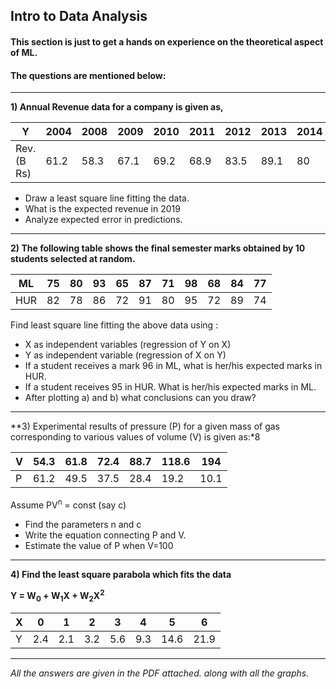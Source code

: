 ## Intro to Data Analysis

#### This section is just to get a hands on experience on the theoretical aspect of ML.
#### The questions are mentioned below:

------

**1) Annual Revenue data for a company is given as,**

| Y | 2004 | 2008 | 2009 | 2010 | 2011 | 2012 | 2013 | 2014 | 2015 | 2016 | 2017 |
| - | - | - | - | - | - | - | - | - | - | - | - |
| Rev. (B Rs) | 61.2 | 58.3 | 67.1 | 69.2 | 68.9 | 83.5 | 89.1 | 80 | 92.3 | 93 | 97 |

- Draw a least square line fitting the data.
- What is the expected revenue in 2019
- Analyze expected error in predictions.

------

**2) The following table shows the final semester marks obtained by 10 students selected at random.**

| ML | 75 | 80 | 93 | 65 | 87 | 71 | 98 | 68 | 84 | 77 |
| - | - | - | - | - | - | - | - | - | - | - |
| HUR | 82 | 78 | 86 | 72 | 91 | 80 | 95 | 72 | 89 | 74 |

Find least square line fitting the above data using : 

- X as independent variables (regression of Y on X)
- Y as independent variable (regression of X on Y)
- If a student receives a mark 96 in ML, what is her/his expected marks in HUR.
- If a student receives 95 in HUR. What is  her/his expected marks in ML.
- After plotting a) and b) what conclusions can you draw?

------

**3) Experimental results of pressure (P) for a given mass of gas corresponding to various values of volume (V) is given as:*8

| V | 54.3 | 61.8 | 72.4 | 88.7 | 118.6 | 194 |
| - | - | - | - | - | - | - |
| P | 61.2 | 49.5 | 37.5 | 28.4 | 19.2 | 10.1 |

Assume PV<sup>n</sup>  = const  (say c)

- Find the parameters n and c
- Write the equation connecting P and V.
- Estimate the value of P when V=100

------

**4) Find the least square parabola which fits the data**

**Y = W<sub>0</sub> + W<sub>1</sub>X + W<sub>2</sub>X<sup>2</sup>**

| X | 0 | 1 | 2 | 3 | 4 | 5 | 6 |
| - | - | - | - | - | - | - | - |
| Y | 2.4 | 2.1 | 3.2 | 5.6 | 9.3 | 14.6 | 21.9 |

------


*All the answers are given in the PDF attached. along with all the graphs.*
